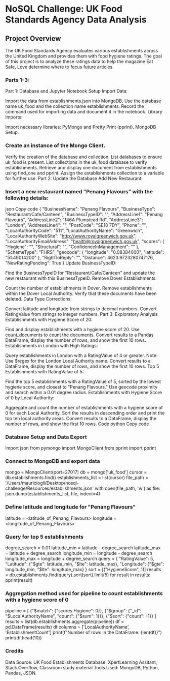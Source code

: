 # NoSQL Challenge: UK Food Standards Agency Data Analysis
## Project Overview
The UK Food Standards Agency evaluates various establishments across the United Kingdom and provides them with food hygiene ratings. The goal of this project is to analyze these ratings data to help the magazine Eat Safe, Love determine where to focus future articles.

### Parts 1-3: 
Part 1: Database and Jupyter Notebook Setup
Import Data:

Import the data from establishments.json into MongoDB.
Use the database name uk_food and the collection name establishments.
Record the command used for importing data and document it in the notebook.
Library Imports:

Import necessary libraries: PyMongo and Pretty Print (pprint).
MongoDB Setup:

### Create an instance of the Mongo Client.
Verify the creation of the database and collection:
List databases to ensure uk_food is present.
List collections in the uk_food database to verify establishments.
Retrieve and display one document from establishments using find_one and pprint.
Assign the establishments collection to a variable for further use.
Part 2: Update the Database
Add New Restaurant:

### Insert a new restaurant named "Penang Flavours" with the following details:
json
Copy code
{
  "BusinessName": "Penang Flavours",
  "BusinessType": "Restaurant/Cafe/Canteen",
  "BusinessTypeID": "",
  "AddressLine1": "Penang Flavours",
  "AddressLine2": "146A Plumstead Rd",
  "AddressLine3": "London",
  "AddressLine4": "",
  "PostCode": "SE18 7DY",
  "Phone": "",
  "LocalAuthorityCode": "511",
  "LocalAuthorityName": "Greenwich",
  "LocalAuthorityWebSite": "http://www.royalgreenwich.gov.uk",
  "LocalAuthorityEmailAddress": "health@royalgreenwich.gov.uk",
  "scores": {
      "Hygiene": "",
      "Structural": "",
      "ConfidenceInManagement": ""
  },
  "SchemeType": "FHRS",
  "geocode": {
      "longitude": "0.08384000",
      "latitude": "51.49014200"
  },
  "RightToReply": "",
  "Distance": 4623.9723280747176,
  "NewRatingPending": True
}
Update BusinessTypeID:

Find the BusinessTypeID for "Restaurant/Cafe/Canteen" and update the new restaurant with this BusinessTypeID.
Remove Dover Establishments:

Count the number of establishments in Dover.
Remove establishments within the Dover Local Authority.
Verify that these documents have been deleted.
Data Type Corrections:

Convert latitude and longitude from strings to decimal numbers.
Convert RatingValue from strings to integer numbers.
Part 3: Exploratory Analysis
Establishments with Hygiene Score of 20:

Find and display establishments with a hygiene score of 20.
Use count_documents to count the documents.
Convert results to a Pandas DataFrame, display the number of rows, and show the first 10 rows.
Establishments in London with High Ratings:

Query establishments in London with a RatingValue of 4 or greater.
Note: Use $regex for the London Local Authority name.
Convert results to a DataFrame, display the number of rows, and show the first 10 rows.
Top 5 Establishments with RatingValue of 5:

Find the top 5 establishments with a RatingValue of 5, sorted by the lowest hygiene score, and closest to "Penang Flavours."
Use geocode proximity and search within a 0.01 degree radius.
Establishments with Hygiene Score of 0 by Local Authority:

Aggregate and count the number of establishments with a hygiene score of 0 for each Local Authority.
Sort the results in descending order and print the top ten local authority areas.
Convert results to a DataFrame, display the number of rows, and show the first 10 rows.
Code
python
Copy code
### Database Setup and Data Export
import json
from pymongo import MongoClient
from pprint import pprint

### Connect to MongoDB and export data
mongo = MongoClient(port=27017)
db = mongo['uk_food']
cursor = db.establishments.find()
establishments_list = list(cursor)
file_path = '/Users/mauriciogil/Desktop/nosql-challenge/Resources/establishments.json'
with open(file_path, 'w') as file:
    json.dump(establishments_list, file, indent=4)

### Define latitude and longitude for "Penang Flavours"
latitude = <latitude_of_Penang_Flavours>
longitude = <longitude_of_Penang_Flavours>

### Query for top 5 establishments
degree_search = 0.01
latitude_min = latitude - degree_search
latitude_max = latitude + degree_search
longitude_min = longitude - degree_search
longitude_max = longitude + degree_search
query = {
    "RatingValue": 5,
    "Latitude": {"$gte": latitude_min, "$lte": latitude_max},
    "Longitude": {"$gte": longitude_min, "$lte": longitude_max}
}
sort = [("HygieneScore", 1)]
results = db.establishments.find(query).sort(sort).limit(5)
for result in results:
    pprint(result)

### Aggregation method used for pipeline to count establishments with a hygiene score of 0
pipeline = [
    {"$match": {"scores.Hygiene": 0}},
    {"$group": {"_id": "$LocalAuthorityName", "count": {"$sum": 1}}},
    {"$sort": {"count": -1}}
]
results = list(db.establishments.aggregate(pipeline))
df = pd.DataFrame(results)
df.columns = ['LocalAuthorityName', 'EstablishmentCount']
print(f"Number of rows in the DataFrame: {len(df)}")
print(df.head(10))

### Credits
Data Source: UK Food Establishments Database. XpertLearning Assitant, Stack Overflow, Classroom study material
Tools Used: MongoDB, Python, Pandas, JSON.
